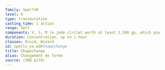 ```yaml
---
family: SpellVO
level: 9
type: transmutation
casting_time: 1 action
range: Self
components: V, S, M (a jade circlet worth at least 1,500 gp, which you must place on your head before you cast the spell)
duration: Concentration, up to 1 hour
classes: Druid, Wizard
id: spells_vo.md#shapechange
title: Shapechange
alias: Changement de forme
source: (SRD p178)
---
```



